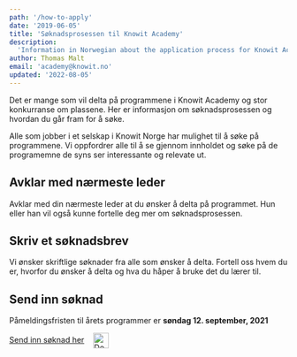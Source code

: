 ```yaml
---
path: '/how-to-apply'
date: '2019-06-05'
title: 'Søknadsprosessen til Knowit Academy'
description:
  'Information in Norwegian about the application process for Knowit Academy'
author: Thomas Malt
email: 'academy@knowit.no'
updated: '2022-08-05'
---
```


Det er mange som vil delta på programmene i Knowit Academy og stor konkurranse
om plassene. Her er informasjon om søknadsprosessen og hvordan du går fram for
å søke.

Alle som jobber i et selskap i Knowit Norge har mulighet til å søke på
programmene. Vi oppfordrer alle til å se gjennom innholdet og søke på de
programemne de syns ser interessante og relevate ut.

## Avklar med nærmeste leder

Avklar med din nærmeste leder at du ønsker å delta på programmet. Hun eller
han vil også kunne fortelle deg mer om søknadsprosessen.

## Skriv et søknadsbrev

Vi ønsker skriftlige søknader fra alle som ønsker å delta. Fortell oss hvem du
er, hvorfor du ønsker å delta og hva du håper å bruke det du lærer til.

## Send inn søknad

Påmeldingsfristen til årets programmer er <strong>søndag 12. september,
2021</strong>

<div>
<a href="/application-form">Send inn søknad her</a>
<img class="arrow" style="vertical-align: middle; padding-left: 12px" alt="Decorative right arrow" src="/icons/arrow.svg" width="28px" />
</div>
